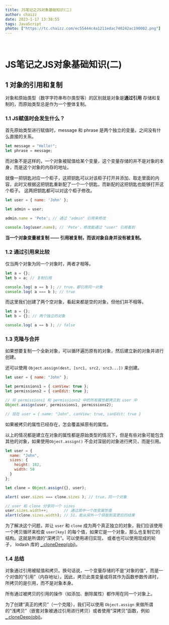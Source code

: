 ```yaml
---
title: JS笔记之JS对象基础知识(二)
author: chaizz
date: 2023-1-17 13:38:55
tags: JavaScript
photo: ["https://tc.chaizz.com/ec55444c4a1211edac740242ac190002.png"]
---
```


​          

<!--more-->

# JS笔记之JS对象基础知识(二)

## 1 对象的引用和复制

对象和原始类型（数字字符串布尔类型等）的区别就是对象是**通过引用** 存储和复制的，而原始类型总是作为一个整体复制。

### 1.1 JS赋值时会发生什么？

首先原始类型进行赋值时，message 和 phrase 是两个独立的变量。之间没有什么直接的关系。

```js
let message = "Hello!";
let phrase = message;
```

而对象不是这样的，一个对象被赋值给某个变量，这个变量存储的并不是对象的本身，而是这个对象的内存的地址。

就像一把钥匙对应一个柜子，这把钥匙可以对该柜子打开并添加、取走里面的内容，此时又根据这把钥匙重新配了一个一个钥匙，而新配的这把钥匙也能够打开这个柜子。 这两把钥匙都可以对这个柜子修改。

```js
let user = { name: 'John' };

let admin = user;

admin.name = 'Pete'; // 通过 "admin" 引用来修改

console.log(user.name); // 'Pete'，修改能通过 "user" 引用看到	
```

**当一个对象变量被复制 —— 引用被复制，而该对象自身并没有被复制。**



### 1.2 通过引用来比较

仅当两个对象为同一个对象时，两者才相等。

```js
let a = {};
let b = a; // 复制引用

console.log( a == b ); // true，都引用同一对象
console.log( a === b ); // true	
```

而这里我们创建了两个空对象，看起来都是空的对象，但他们并不相等。

```js
let a = {};
let b = {}; // 两个独立的对象

console.log( a == b ); // false
```



### 1.3 克隆与合并

如果想要复制一个全新对象，可以循环遍历原有的对象，然后建立新的对象并进行创建。

还可以使用 `Object.assign(dest, [src1, src2, src3...])` 来创建。

```js
let user = { name: "John" };

let permissions1 = { canView: true };
let permissions2 = { canEdit: true };

// 将 permissions1 和 permissions2 中的所有属性都拷贝到 user 中
Object.assign(user, permissions1, permissions2);

// 现在 user = { name: "John", canView: true, canEdit: true }
```

如果被拷贝的属性已经存在，怎会覆盖掉原有的属性。

以上的情况都是建立在对象的属性都是原始类型的情况下，但是有些对象可能包含其他的对象，如果使用`Object.assign()` 不会对深层的对象进行拷贝，而是引用。

```js
let user = {
  name: "John",
  sizes: {
    height: 182,
    width: 50
  }
};

let clone = Object.assign({}, user);

alert( user.sizes === clone.sizes ); // true，同一个对象

// user 和 clone 分享同一个 sizes
user.sizes.width++;       // 通过其中一个改变属性值
alert(clone.sizes.width); // 51，能从另外一个获取到变更后的结果
```

为了解决这个问题，并让 `user` 和 `clone` 成为两个真正独立的对象，我们应该使用一个拷贝循环来检查 `user[key]` 的每个值，如果它是一个对象，那么也复制它的结构。这就是所谓的“深拷贝”。可以使用递归实现， 或者也可以使用现成的轮子， lodash 库的 [_.cloneDeep(obj)](https://lodash.com/docs/4.17.15#cloneDeep)。



### 1.4 总结

对象通过引用被赋值和拷贝。换句话说，一个变量存储的不是“对象的值”，而是一个对值的“引用”（内存地址）。因此，拷贝此类变量或将其作为函数参数传递时，所拷贝的是引用，而不是对象本身。

所有通过被拷贝的引用的操作（如添加、删除属性）都作用在同一个对象上。

为了创建“真正的拷贝”（一个克隆），我们可以使用 `Object.assign` 来做所谓的“浅拷贝”（嵌套对象被通过引用进行拷贝）或者使用“深拷贝”函数，例如 [_.cloneDeep(obj)](https://lodash.com/docs#cloneDeep)。































